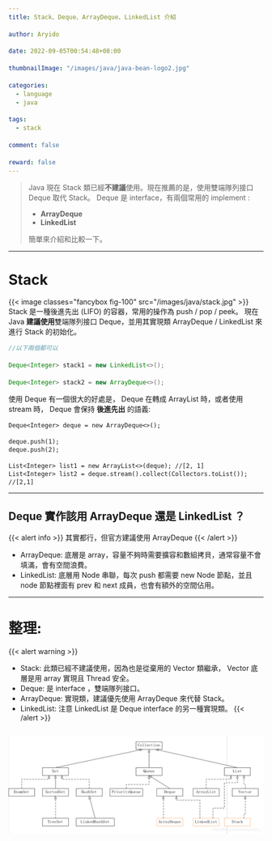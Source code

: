 ```yaml
---
title: Stack、Deque、ArrayDeque、LinkedList 介紹

author: Aryido

date: 2022-09-05T00:54:48+08:00

thumbnailImage: "/images/java/java-bean-logo2.jpg"

categories:
  - language
  - java

tags:
  - stack

comment: false

reward: false
---
```


<!--BODY-->

> Java 現在 Stack 類已經**不建議**使用。現在推薦的是，使用雙端隊列接口 Deque 取代 Stack。 Deque 是 interface，有兩個常用的 implement :
>
> - **ArrayDeque**
> - **LinkedList**
>
> 簡單來介紹和比較一下。

<!--more-->

---

# Stack

{{< image classes="fancybox fig-100" src="/images/java/stack.jpg" >}}
Stack 是一種後進先出 (LIFO) 的容器，常用的操作為 push / pop / peek。 現在 Java **建議使用**雙端隊列接口 Deque，並用其實現類 ArrayDeque / LinkedList 來進行 Stack 的初始化。

```java
//以下兩個都可以

Deque<Integer> stack1 = new LinkedList<>();

Deque<Integer> stack2 = new ArrayDeque<>();

```

使用 Deque 有一個很大的好處是， Deque 在轉成 ArrayList 時，或者使用 stream 時， Deque 會保持 **後進先出** 的語義:

```
Deque<Integer> deque = new ArrayDeque<>();

deque.push(1);
deque.push(2);

List<Integer> list1 = new ArrayList<>(deque); //[2, 1]
List<Integer> list2 = deque.stream().collect(Collectors.toList()); //[2,1]

```

---

## Deque 實作該用 ArrayDeque 還是 LinkedList ？

{{< alert info >}}
其實都行，但官方建議使用 ArrayDeque
{{< /alert >}}

- ArrayDeque: 底層是 array，容量不夠時需要擴容和數組拷貝，通常容量不會填滿，會有空間浪費。
- LinkedList: 底層用 Node 串聯，每次 push 都需要 new Node 節點，並且 node 節點裡面有 prev 和 next 成員，也會有額外的空間佔用。

---

# 整理:

{{< alert warning >}}

- Stack: 此類已經不建議使用，因為也是從棄用的 Vector 類繼承， Vector 底層是用 array 實現且 Thread 安全。
- Deque: 是 interface ，雙端隊列接口。
- ArrayDeque: 實現類，建議優先使用 ArrayDeque 來代替 Stack。
- LinkedList: 注意 LinkedList 是 Deque interface 的另一種實現類。
  {{< /alert >}}

## ![class圖展示](/images/java/collection-tree.jpg)
